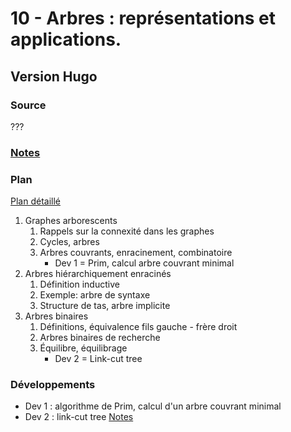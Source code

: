 # 10 - Arbres : représentations et applications. #

## Version Hugo ##

### Source ###

???

### [Notes](notesHM.md) ###

### Plan ###

[Plan détaillé](planHM.pdf)

1. Graphes arborescents
   1. Rappels sur la connexité dans les graphes
   2. Cycles, arbres
   3. Arbres couvrants, enracinement, combinatoire
	  * Dev 1 = Prim, calcul arbre couvrant minimal
2. Arbres hiérarchiquement enracinés
   1. Définition inductive
   2. Exemple: arbre de syntaxe
   3. Structure de tas, arbre implicite
3. Arbres binaires
   1. Définitions, équivalence fils gauche - frère droit
   2. Arbres binaires de recherche
   3. Équilibre, équilibrage
	  * Dev 2 = Link-cut tree

### Développements ###

- Dev 1 : algorithme de Prim, calcul d'un arbre couvrant minimal
- Dev 2 : link-cut tree
  [Notes](HM-link_cut_tree.jpg)
